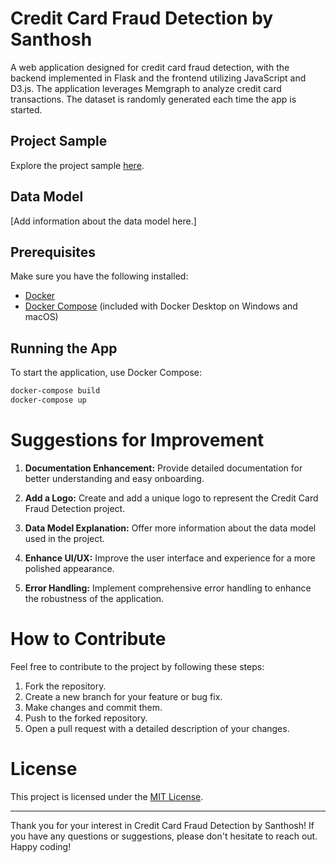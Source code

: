 # Credit Card Fraud Detection by Santhosh


A web application designed for credit card fraud detection, with the backend implemented in Flask and the frontend utilizing JavaScript and D3.js. The application leverages Memgraph to analyze credit card transactions. The dataset is randomly generated each time the app is started.

## Project Sample

Explore the project sample [here](https://drive.google.com/drive/folders/1bTGqhn7azC5N21mnWIEj0GMAYFthuKIa?usp=share_link).

## Data Model

[Add information about the data model here.]

## Prerequisites

Make sure you have the following installed:

- [Docker](https://docs.docker.com/get-docker/)
- [Docker Compose](https://docs.docker.com/compose/install/) (included with Docker Desktop on Windows and macOS)

## Running the App

To start the application, use Docker Compose:

```bash
docker-compose build
docker-compose up
```

# Suggestions for Improvement

1. **Documentation Enhancement:** Provide detailed documentation for better understanding and easy onboarding.

2. **Add a Logo:** Create and add a unique logo to represent the Credit Card Fraud Detection project.

3. **Data Model Explanation:** Offer more information about the data model used in the project.

4. **Enhance UI/UX:** Improve the user interface and experience for a more polished appearance.

5. **Error Handling:** Implement comprehensive error handling to enhance the robustness of the application.

# How to Contribute

Feel free to contribute to the project by following these steps:

1. Fork the repository.
2. Create a new branch for your feature or bug fix.
3. Make changes and commit them.
4. Push to the forked repository.
5. Open a pull request with a detailed description of your changes.

# License

This project is licensed under the [MIT License](LICENSE.md).

---

Thank you for your interest in Credit Card Fraud Detection by Santhosh! If you have any questions or suggestions, please don't hesitate to reach out. Happy coding!
